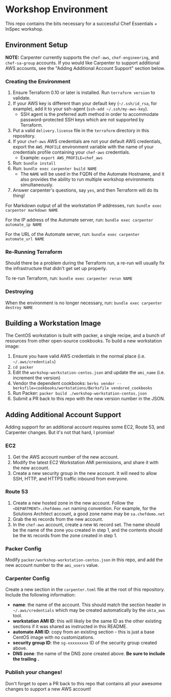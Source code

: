 # Workshop Environment

This repo contains the bits necessary for a successful Chef Essentials + InSpec workshop.

## Environment Setup

**NOTE:** Carpenter currently supports the `chef-aws`, `chef-engineering`, and `chef-sa-group` accounts. If you would like Carpenter to support additional AWS accounts, see the "Adding Additional Account Support" section below.

### Creating the Environment

1. Ensure Terraform 0.10 or later is installed. Run `terraform version` to validate.
1. If your AWS key is different than your default key (`~/.ssh/id_rsa`, for example), add it to your ssh-agent (`ssh-add ~/.ssh/my-aws-key`).
   * SSH agent is the preferred auth method in order to accommodate password-protected SSH keys which are not supported by Terraform.
1. Put a valid `delivery.license` file in the `terraform` directory in this repository.
1. If your `chef-aws` AWS credentials are not your default AWS credentials, export the `AWS_PROFILE` environment variable with the name of your credentials profile containing your `chef-aws` credentials.
   * Example: `export AWS_PROFILE=chef_aws`
1. Run: `bundle install`
1. Run: `bundle exec carpenter build NAME`
   * The `NAME` will be used in the FQDN of the Automate Hostname, and it also provides the ability to run multiple workshop environments simultaneously.
1. Answer carpenter's questions, say `yes`, and then Terraform will do its thing!

For Markdown output of all the workstation IP addresses, run: `bundle exec carpenter markdown NAME`

For the IP address of the Automate server, run: `bundle exec carpenter automate_ip NAME`

For the URL of the Automate server, run: `bundle exec carpenter automate_url NAME`

### Re-Running Terraform

Should there be a problem during the Terraform run, a re-run will usually fix the infrastructure that didn't get set up properly.

To re-run Terraform, run: `bundle exec carpenter rerun NAME`

### Destroying

When the environment is no longer necessary, run: `bundle exec carpenter destroy NAME`

## Building a Workstation Image

The CentOS workstation is built with packer, a single recipe, and a bunch of resources from other open-source cookbooks. To build a new workstation image:

1. Ensure you have valid AWS credentials in the normal place (i.e. `~/.aws/credentials`)
1. `cd packer`
1. Edit the `workshop-workstation-centos.json` and update the `ami_name` (i.e. increment the version)
1. Vendor the dependent cookbooks: `berks vendor --berksfile=cookbooks/workstations/Berksfile vendored_cookbooks`
1. Run Packer: `packer build ./workshop-workstation-centos.json`
1. Submit a PR back to this repo with the new version number in the JSON.

## Adding Additional Account Support

Adding support for an additional account requires some EC2, Route 53, and Carpenter changes. But it's not that hard, I promise!

### EC2

1. Get the AWS account number of the new account.
1. Modify the latest EC2 Workstation AMI permissions, and share it with the new account.
1. Create a new security group in the new account. It will need to allow SSH, HTTP, and HTTPS traffic inbound from everyone.

### Route 53

1. Create a new hosted zone in the new account. Follow the `<DEPARTMENT>.chefdemo.net` naming convention. For example, for the Solutions Architect account, a good zone name may be `sa.chefdemo.net`
1. Grab the `NS` records from the new account.
1. In the `chef-aws` account, create a new `NS` record set. The name should be the name of the zone you created in step 1, and the contents should be the `NS` records from the zone created in step 1.

### Packer Config

Modify `packer/workshop-workstation-centos.json` in this repo, and add the new account number to the `ami_users` value.

### Carpenter Config

Create a new section in the `carpenter.toml` file at the root of this repository. Include the following information:

* **name**: the name of the account. This should match the section header in `~/.aws/credentials` which may be created automatically by the `okta_aws` tool.
* **workstation AMI ID**: this will likely be the same ID as the other existing sections if it was shared as instructed in this README.
* **automate AMI ID**: copy from an existing section - this is just a base CentOS image with no customizations.
* **security group ID**: the `sg-xxxxxxxxx` ID of the security group created above.
* **DNS zone**: the name of the DNS zone created above. **Be sure to include the trailing `.`**

### Publish your changes!

Don't forget to open a PR back to this repo that contains all your awesome changes to support a new AWS account!
